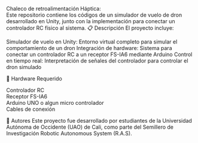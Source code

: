 Chaleco de retroalimentación Háptica:\
Este repositorio contiene los códigos de un simulador de vuelo de dron desarrollado en Unity, junto con la implementación para conectar un controlador RC físico al sistema.
📋 Descripción
El proyecto incluye:

Simulador de vuelo en Unity: Entorno virtual completo para simular el comportamiento de un dron
Integración de hardware: Sistema para conectar un controlador RC a un receptor FS-IA6 mediante Arduino
Control en tiempo real: Interpretación de señales del controlador para controlar el dron simulado

🔧 Hardware Requerido

Controlador RC \
Receptor FS-IA6 \
Arduino UNO o algun micro controlador \
Cables de conexión 



👥 Autores
Este proyecto fue desarrollado por estudiantes de la Universidad Autónoma de Occidente (UAO) de Cali, como parte del Semillero de Investigación Robotic Autonomous System (R.A.S).
